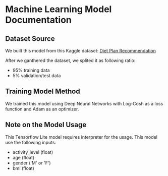 # Machine Learning Model Documentation

## Dataset Source

We built this model from this Kaggle dataset: [Diet Plan Recommendation](https://www.kaggle.com/datasets/vechoo/diet-plan-recommendation)

After we ganthered the dataset, we splited it as following ratio:
- 95% training data
- 5% validation/test data

## Training Model Method

We trained this model using Deep Neural Networks with Log-Cosh as a loss function and Adam as an optimizer.

## Note on the Model Usage

This Tensorflow Lite model requires interpreter for the usage. This model use the following inputs:
- activity_level (float)
- age (float)
- gender ('M' or 'F')
- bmi (float)
